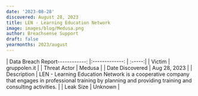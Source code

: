 ```yaml
---
date: '2023-08-28'
discovered: August 28, 2023
title: LEN - Learning Education Network
image: images/blog/Medusa.png
author: Breachsense Support
draft: false
yearmonths: 2023/august
---
```


| Data Breach Report------------:     |:-------------:    | :-----:|
| Victim      | gruppolen.it      | 
| Threat Actor      | Medusa      | 
| Date Discovered      | Aug 28, 2023      | 
| Description      | LEN - Learning Education Network is a cooperative company that engages in professional training by planning and providing training and consulting activities.      | 
| Leak Size      | Unknown      | 

